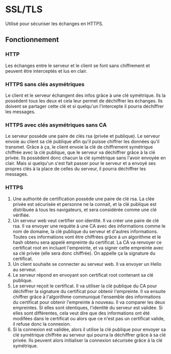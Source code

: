 # SSL/TLS

Utilisé pour sécuriser les échanges en HTTPS.

## Fonctionnement

### HTTP

Les échanges entre le serveur et le client se font sans chiffrement et peuvent être interceptés et lus en clair.

### HTTPS sans clés asymétriques

Le client et le serveur échangent des infos grâce à une clé symétrique. Ils la possédent tous les deux et cela leur permet de déchiffrer les échanges. Ils doivent se partager cette clé et si quelqu'un l'intercepte il pourra déchiffrer les messages.

### HTTPS avec clés asymétriques sans CA

Le serveur possède une paire de clés rsa (privée et publique). Le serveur envoie au client sa clé publique afin qu'il puisse chiffrer les données qu'il transmet. Grâce à ça, le client envoie la clé de chiffrement symétrique chiffrée avec la clé publique, que le serveur va déchiffrer grâce à la clé privée. Ils possèdent donc chacun la clé symétrique sans l'avoir envoyée en clair. Mais si quelqu'un s'est fait passer pour le serveur et a envoyé ses propres clés à la place de celles du serveur, il pourra déchiffrer les messages.

### HTTPS

1. Une authorité de certification possède une paire de clé rsa. La clée privée est sécurisée et personne ne la connait, et la clé publique est distribuée à tous les navigateurs, et sera considérée comme une clé vérifiée.
2. Un serveur web veut certifier son identité. Il va créer une paire de clé rsa. Il va envoyer une requète à une CA avec des informations comme le nom de domaine, la clé publique du serveur et d'autres informations. Toutes ces informations vont être chiffrées grâce à un algorithme et le hash obtenu sera appelé empreinte du certificat. La CA va renvoyer ce certificat root en incluant l'empreinte, et va signer cette empreinte avec sa clé privée (elle sera donc chiffrée). On appelle ça la signature du certificat.
3. Un client souhaite se connecter au serveur web. Il va envoyer un Hello au serveur.
4. Le serveur répond en envoyant son certificat root contenant sa clé publique.
5. Le serveur reçoit le certificat. Il va utiliser la clé publique du CA pour déchiffrer la signature du certificat pour obtenir l'empreinte. Il va ensuite chiffrer grâce à l'algorithme communiqué l'ensemble des informations du certificat pour obtenir l'empreinte à nouveau. Il va comparer les deux empreintes. Si elles sont identiques, l'identité du serveur est validée. Si elles sont différentes, cela veut dire que des informations ont été modifées dans le certificat ou alors que ce n'est pas un certificat valide, il refuse donc la connexion.
6. Si la connexion est validée, alors il utilise la clé publique pour envoyer sa clé symétrique chiffrée au serveur qui pourra la déchiffrer grâce à sa clé privée. Ils peuvent alors initialiser la connexion sécurisée grâce à la clé symétrique.